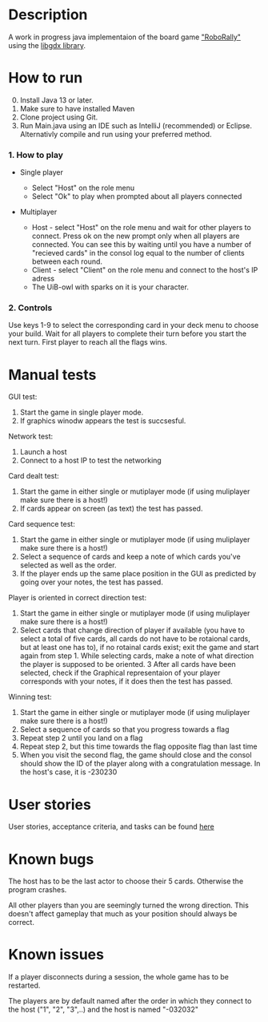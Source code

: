 # Description

A work in progress java implementaion of the board game ["RoboRally"](https://en.wikipedia.org/wiki/RoboRally) using the [libgdx library](https://libgdx.com/).


# How to run
0. Install Java 13 or later.
1. Make sure to have installed Maven
2. Clone project using Git.
3. Run Main.java using an IDE such as IntelliJ (recommended) or Eclipse. Alternativly compile and run using your preferred method.

### 1. How to play

- Single player 
  - Select "Host" on the role menu
  - Select "Ok" to play when prompted about all players connected

- Multiplayer
  - Host - select "Host" on the role menu and wait for other players to connect. Press ok on the new prompt only when all players are connected. You can see this by waiting until you have a number of "recieved cards" in the consol log equal to the number of clients between each round.
  - Client - select "Client" on the role menu and connect to the host's IP adress
  - The UiB-owl with sparks on it is your character. 

### 2. Controls

Use keys 1-9 to select the corresponding card in your deck menu to choose your build. Wait for all players to complete their turn before you start the next turn. First player to reach all the flags wins.

# Manual tests

GUI test:
1. Start the game in single player mode. 
2. If graphics winodw appears the test is succsesful.

Network test:
1. Launch a host
2. Connect to a host IP to test the networking


Card dealt test:
1. Start the game in either single or mutiplayer mode (if using muliplayer make sure there is a host!)
2. If cards appear on screen (as text) the test has passed.


Card sequence test:
1. Start the game in either single or mutiplayer mode (if using muliplayer make sure there is a host!)
2. Select a sequence of cards and keep a note of which cards you've selected as well as the order.
3. If the player ends up the same place position in the GUI as predicted by going over your notes, the test has passed.


Player is oriented in correct direction test:
1. Start the game in either single or mutiplayer mode (if using muliplayer make sure there is a host!)
2. Select cards that change direction of player if available (you have to select a total of five cards, all cards do not have to be rotaional cards, but at least one has to), if no rotainal cards exist; exit the game and start again from step 1. While selecting cards, make a note of what direction the player is supposed to be oriented.
3 After all cards have been selected, check if the Graphical representaion of your player corresponds with your notes, if it does then the test has passed. 

Winning test:
1. Start the game in either single or mutiplayer mode (if using muliplayer make sure there is a host!)
2. Select a sequence of cards so that you progress towards a flag
3. Repeat step 2 until you land on a flag
4. Repeat step 2, but this time towards the flag opposite flag than last time
5. When you visit the second flag, the game should close and the consol should show the ID of the player along with a congratulation message. In the host's case, it is -230230


#  User stories
 
 User stories, acceptance criteria, and tasks can be found [here](https://docs.google.com/spreadsheets/d/1A_78OKM1BRXeeG4MR3e6AafYpPxnElqm3xPFjLozlGY/edit?usp=sharing)

# Known bugs

The host has to be the last actor to choose their 5 cards. Otherwise the program crashes.

All other players than you are seemingly turned the wrong direction. This doesn't affect gameplay that much as your position should always be correct.

# Known issues

If a player disconnects during a session, the whole game has to be restarted.

The players are by default named after the order in which they connect to the host ("1", "2", "3",..) and the host is named "-032032"
